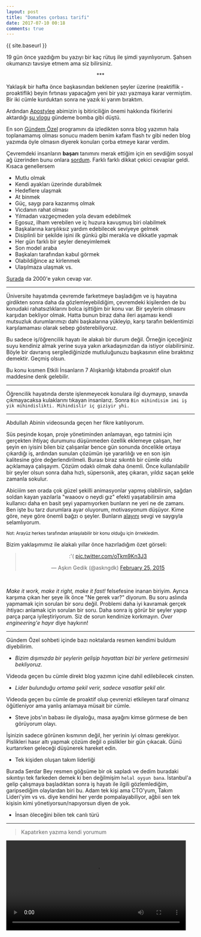 ```yaml
---
layout: post
title: "Domates çorbası tarifi"
date: 2017-07-10 00:18
comments: true
---
```


{{ site.baseurl }}

19 gün önce yazdığım bu yazıyı bir kaç rütuş ile şimdi yayınlıyorum. Şahsen okumanızı tavsiye etmem ama siz bilirsiniz.

<center>***</center>

Yaklaşık bir hafta önce başkasından beklenen şeyler üzerine (reaktiflik - proaktiflik) beyin fırtınası yapacağım yeni bir yazı yazmaya karar vermiştim.
Bir iki cümle kurduktan sonra ne yazık ki yarım bıraktım.

Ardından [Apostylee](https://twitter.com/apostylee) abimizin iş bitiriciliğin önemi hakkında fikirlerini aktardığı
 [şu vlogu](https://www.youtube.com/watch?v=rCu3e5F5C6k) gündeme bomba gibi düştü.

En son [Gündem Özel](https://www.youtube.com/watch?v=GSwQYWyeh4Q) programını da izledikten sonra blog yazımın hala toplanamamış olması sonucu
madem benim kafam flash tv gibi neden blog yazımda öyle olmasın diyerek konuları çorba etmeye karar verdim.

Çevremdeki insanların **başarı** tanımını merak ettiğim için en sevdiğim sosyal ağ üzerinden bunu onlara
 [sordum](https://twitter.com/askngdk/status/883788801230991362).
Farklı farklı dikkat çekici cevaplar geldi. Kısaca genellersem

- Mutlu olmak
- Kendi ayakları üzerinde durabilmek
- Hedeflere ulaşmak
- At binmek
- Güç, saygı para kazanmış olmak
- Vicdanın rahat olması
- Yılmadan vazgeçmeden yola devam edebilmek
- Egosuz, ilham verebilen ve iç huzura kavuşmuş biri olabilmek
- Başkalarına karşılıksız yardım edebilecek seviyeye gelmek
- Disiplinli bir şekilde işini ilk günkü gibi merakla ve dikkatle yapmak
- Her gün farklı bir şeyler deneyimlemek
- Son model araba
- Başkaları tarafından kabul görmek
- Olabildiğince az kirlenmek
- Ulaşılmaza ulaşmak vs.

[Şurada](https://docs.google.com/spreadsheets/d/1v5eUynYrtCcTbU-GH6H22vo0IfVd-wWsp5aPfiHn6_c/htmlview) da 2000'e yakın cevap var.

---

Üniversite hayatımda çevremde farketmeye başladığım ve iş hayatına girdikten sonra daha da gözlemleyebildiğim,
çevremdeki kişilerden de bu konudaki rahatsızlıklarını bolca işittiğim bir konu var.
Bir şeylerin olmasını karşıdan bekliyor olmak.
Hatta bunun biraz daha ileri aşaması kendi mutsuzluk durumlarımızı dahi başkalarına yükleyip,
karşı tarafın beklentimizi karşılamaması olarak sebep gösterebiliyoruz.

Bu sadece iş/öğrencilik hayatı ile alakalı bir durum değil.
Örneğin içeceğiniz suyu kendiniz almak yerine suya yakın arkadaşınızdan da istiyor olabilirsiniz.
Böyle bir davranış sergilediğinizde mutluluğunuzu başkasının eline bıraktınız demektir. Geçmiş olsun.

Bu konu kısmen Etkili İnsanların 7 Alışkanlığı kitabında proaktif olun maddesine denk gelebilir.

---

Öğrencilik hayatında derste işlenmeyecek konulara ilgi duymayıp, sınavda çıkmayacaksa kulaklarını tıkayan insanlarız.
Sonra `Bin mihindisim imi iş yik mihindislikti. Mihindislir iç giziyir yhi.`

---

Abdullah Abinin videosunda geçen her fikre katılıyorum.

Süs peşinde koşan, proje yönetiminden anlamayan,
ego tatmini için gerçekten ihtiyaç durumunu düşünmeden özellik eklemeye çalışan, her şeyin en iyisini bilen biz çalışanlar bence gün sonunda
öncelikle ortaya çıkardığı iş, ardından sunulan çözümün işe yararlılığı ve en son işin kalitesine göre değerlendirilmeli.
Burası biraz sıkıntılı bir cümle oldu açıklamaya çalışayım. Çözüm odaklı olmak daha önemli. Önce kullanılabilir bir şeyler olsun sonra
daha hızlı, süpersonik, ateş çıkaran, yıldız saçan şekle zamanla sokulur.

Abiciiim sen orada çok güzel şekilli animasyonlar yapmış olabilirsin, sağdan soldan kayan yazılarla "waaoov o neydi gız"
efekti yaşatabilirsin ama kullanıcı daha en basit şeyi yapamıyorken bunların ne yeri ne de zamanı.
Ben işte bu tarz durumlara ayar oluyorum, motivasyonum düşüyor. Kime göre, neye göre önemli bağzı o şeyler.
Bunların [alayını](https://www.youtube.com/watch?v=xHjaK9wNdDs) sevgi ve saygıyla selamlıyorum.

<small>Not: Arayüz herkes tarafından anlaşılabilir bir konu olduğu için örnekledim.</small>

Bizim yaklaşımımız ile alakalı yıllar önce hazırladığım özet görseli:

<center>
<blockquote class="twitter-tweet" data-lang="en"><p lang="und" dir="ltr">:&#39;( <a href="http://t.co/oTkm9Kn3J3">pic.twitter.com/oTkm9Kn3J3</a></p>
  &mdash; Aşkın Gedik (@askngdk) <a href="https://twitter.com/askngdk/status/570692422801477633">February 25, 2015</a></blockquote>
<script async src="//platform.twitter.com/widgets.js" charset="utf-8"></script>
</center>
<br />

*Make it work, make it right, make it fast!* felsefesine inanan biriyim. Ayrıca karşıma çıkan her şeye ilk önce "Ne gerek var?" diyorum.
Bu soru aslında yapmamak için sorulan bir soru değil. Problemi daha iyi kavramak gerçek ihtiyacı anlamak için sorulan bir soru.
Daha sonra iş görür bir şeyler yapıp parça parça iyileştiriyorum.
Siz de sorun kendinize korkmayın. *Over engineering'e hayır* diye haykırın!

---

Gündem Özel sohbeti içinde bazı noktalarda resmen kendimi buldum diyebilirim.

- *Bizim dışımızda bir şeylerin gelişip hayattan bizi bir yerlere getirmesini bekliyoruz.*

Videoda geçen bu cümle direkt blog yazımın içine dahil edilebilecek cinsten.

- *Lider bulunduğu ortama şekil verir, sadece vasatlar şekil alır.*

Videoda geçen bu cümle de proaktif olup çevrenizi etkileyen taraf olmanız öğütleniyor ama yanlış anlamaya müsait bir cümle.

- Steve jobs'ın babası ile diyaloğu, masa ayağını kimse görmese de ben görüyorum olayı.

İşinizin sadece görünen kısmının değil, her yerinin iyi olması gerekiyor. Pislikleri hasır altı yapmak çözüm değil o pislikler bir gün çıkacak.
Günü kurtarırken geleceği düşünerek hareket edin.

- Tek kişiden oluşan takım liderliği

Burada Serdar Bey resmen göğsüme bir ok sapladı ve dedim buradaki sıkıntıyı tek farkeden demek ki ben değilmişim `helal oyşun bana`.
İstanbul'a gelip çalışmaya başladıktan sonra
iş hayatı ile ilgili gözlemlediğim, garipsediğim olaylardan biri bu. Adam tek kişi ama CTO'yum, Takım Lideri'yim vs vs. diye kendini her yerde pompalayabiliyor,
ağbii sen tek kişisin kimi yönetiyorsun/napıyorsun diyen de yok.

- İnsan öleceğini bilen tek canlı türü

<!-- Bilgi - Kavrama - Uygulama - Analiz - Sentez - Değerlendirme -->

---

> Kapatırken yazıma kendi yorumum

  <video width="480" controls="controls">
  <source src="{{ site.baseurl }}public/haddini_bileceksin.mp4" type="video/mp4">
  </video>

